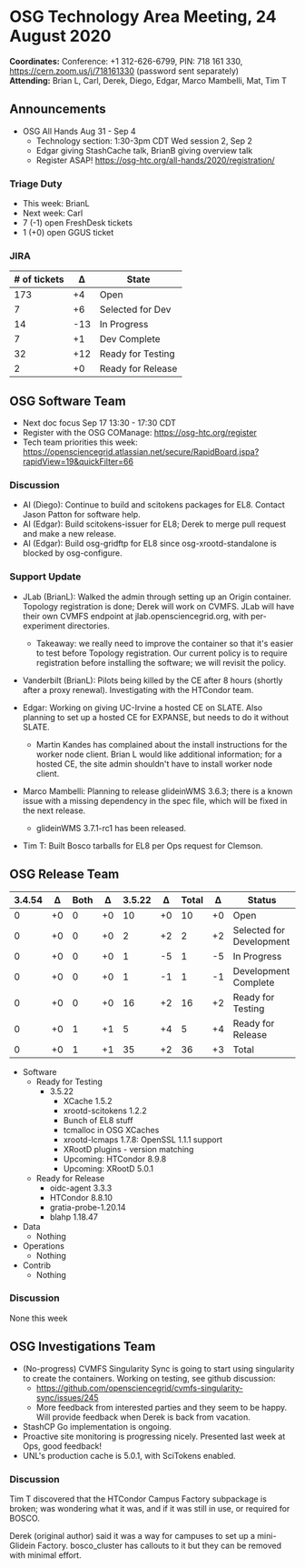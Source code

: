# OSG Technology Area Meeting, 24 August 2020

**Coordinates:** Conference: +1 312-626-6799, PIN: 718 161 330, <https://cern.zoom.us/j/718161330> (password sent separately)  
**Attending:**   Brian L, Carl, Derek, Diego, Edgar, Marco Mambelli, Mat, Tim T



## Announcements

-   OSG All Hands Aug 31 - Sep 4
    -   Technology section: 1:30-3pm CDT Wed session 2, Sep 2
    -   Edgar giving StashCache talk, BrianB giving overview talk
    -   Register ASAP! <https://osg-htc.org/all-hands/2020/registration/>


### Triage Duty

-   This week: BrianL
-   Next week: Carl
-   7 (-1) open FreshDesk tickets
-   1 (+0) open GGUS ticket


### JIRA

| # of tickets | &Delta; | State             |
|------------ |------- |----------------- |
| 173          | +4      | Open              |
| 7            | +6      | Selected for Dev  |
| 14           | -13     | In Progress       |
| 7            | +1      | Dev Complete      |
| 32           | +12     | Ready for Testing |
| 2            | +0      | Ready for Release |


## OSG Software Team

-   Next doc focus Sep 17 13:30 - 17:30 CDT
-   Register with the OSG COManage: <https://osg-htc.org/register>
-   Tech team priorities this week: <https://opensciencegrid.atlassian.net/secure/RapidBoard.jspa?rapidView=19&quickFilter=66>


### Discussion

-   AI (Diego): Continue to build and scitokens packages for EL8.  Contact Jason Patton for software help.
-   AI (Edgar): Build scitokens-issuer for EL8; Derek to merge pull request and make a new release.
-   AI (Edgar): Build osg-gridftp for EL8 since osg-xrootd-standalone is blocked by osg-configure.


### Support Update

-   JLab (BrianL): Walked the admin through setting up an Origin container.
    Topology registration is done; Derek will work on CVMFS.
    JLab will have their own CVMFS endpoint at jlab.opensciencegrid.org, with per-experiment directories.

    - Takeaway: we really need to improve the container so that it's easier to test before Topology registration.
      Our current policy is to require registration before installing the software; we will revisit the policy.

-   Vanderbilt (BrianL): Pilots being killed by the CE after 8 hours (shortly after a proxy renewal). Investigating with the HTCondor team.

-   Edgar: Working on giving UC-Irvine a hosted CE on SLATE.
    Also planning to set up a hosted CE for EXPANSE, but needs to do it without SLATE.

    - Martin Kandes has complained about the install instructions for the worker node client.
      Brian L would like additional information;
      for a hosted CE, the site admin shouldn't have to install worker node client.

-   Marco Mambelli: Planning to release glideinWMS 3.6.3; there is a known issue with a missing dependency in the spec file, which will be fixed in the next release.
    - glideinWMS 3.7.1-rc1 has been released.

-   Tim T: Built Bosco tarballs for EL8 per Ops request for Clemson.


## OSG Release Team

| 3.4.54 | &Delta; | Both | &Delta; | 3.5.22 | &Delta; | Total | &Delta; | Status                   |
| ------ | ------- | ---- | ------- | ------ | ------- | ----- | ------- | ------------------------ |
| 0      | +0      | 0    | +0      | 10     | +0      | 10    | +0      | Open                     |
| 0      | +0      | 0    | +0      | 2      | +2      | 2     | +2      | Selected for Development |
| 0      | +0      | 0    | +0      | 1      | -5      | 1     | -5      | In Progress              |
| 0      | +0      | 0    | +0      | 1      | -1      | 1     | -1      | Development Complete     |
| 0      | +0      | 0    | +0      | 16     | +2      | 16    | +2      | Ready for Testing        |
| 0      | +0      | 1    | +1      | 5      | +4      | 5     | +4      | Ready for Release        |
| 0      | +0      | 1    | +1      | 35     | +2      | 36    | +3      | Total                    |

-   Software  
    -   Ready for Testing  
        -   3.5.22  
            -   XCache 1.5.2
            -   xrootd-scitokens 1.2.2
            -   Bunch of EL8 stuff
            -   tcmalloc in OSG XCaches
            -   xrootd-lcmaps 1.7.8: OpenSSL 1.1.1 support
            -   XRootD plugins - version matching
            -   Upcoming: HTCondor 8.9.8
            -   Upcoming: XRootD 5.0.1
    -   Ready for Release  
        -   oidc-agent 3.3.3
        -   HTCondor 8.8.10
        -   gratia-probe-1.20.14
        -   blahp 1.18.47
-   Data  
    -   Nothing
-   Operations  
    -   Nothing
-   Contrib  
    -   Nothing


### Discussion

None this week  


## OSG Investigations Team

-   (No-progress) CVMFS Singularity Sync is going to start using singularity to create the containers. Working on testing, see github discussion:  
    -   <https://github.com/opensciencegrid/cvmfs-singularity-sync/issues/245>
    -   More feedback from interested parties and they seem to be happy. Will provide feedback when Derek is back from vacation.
-   StashCP Go implementation is ongoing.
-   Proactive site monitoring is progressing nicely.  Presented last week at Ops, good feedback!
-   UNL's production cache is 5.0.1, with SciTokens enabled.


### Discussion

Tim T discovered that the HTCondor Campus Factory subpackage is broken;
was wondering what it was, and if it was still in use, or required for BOSCO.

Derek (original author) said it was a way for campuses to set up a mini-Glidein Factory.
bosco_cluster has callouts to it but they can be removed with minimal effort.
